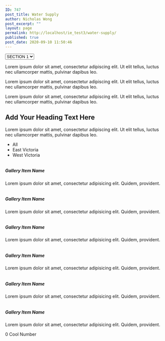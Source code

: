 ```yaml
---
ID: 747
post_title: Water Supply
author: Nicholas Wong
post_excerpt: ""
layout: page
permalink: http://localhost/ie_test3/water-supply/
published: true
post_date: 2020-09-10 11:50:46
---
```

<select id="mySelect">
   <option>SECTION 1</option>
   <option>SECTION 2</option>
   <option>SECTION 3</option>
</select>		
		<p>Lorem ipsum dolor sit amet, consectetur adipiscing elit. Ut elit tellus, luctus nec ullamcorper mattis, pulvinar dapibus leo.</p><p>Lorem ipsum dolor sit amet, consectetur adipiscing elit. Ut elit tellus, luctus nec ullamcorper mattis, pulvinar dapibus leo.</p><p>Lorem ipsum dolor sit amet, consectetur adipiscing elit. Ut elit tellus, luctus nec ullamcorper mattis, pulvinar dapibus leo.</p>		
			<h2>Add Your Heading Text Here</h2>		
		<p>Lorem ipsum dolor sit amet, consectetur adipiscing elit. Ut elit tellus, luctus nec ullamcorper mattis, pulvinar dapibus leo.</p>		
				<ul>
											<li data-filter="*">All</li>
											<li data-filter=".eael-cf-east-victoria">East Victoria</li>
											<li data-filter=".eael-cf-west-victoria">West Victoria</li>
									</ul>
				<img src="http://localhost/ie_test3/wp-content/plugins/essential-addons-for-elementor-lite//assets/front-end/img/flexia-preview.jpg" data-lazy-src="http://localhost/ie_test3/wp-content/plugins/essential-addons-for-elementor-lite//assets/front-end/img/flexia-preview.jpg" alt=""><h5>Gallery Item Name</h5><p>Lorem ipsum dolor sit amet, consectetur adipisicing elit. Quidem, provident.</p>
<a href="http://localhost/ie_test3/wp-content/plugins/essential-addons-for-elementor-lite//assets/front-end/img/flexia-preview.jpg" data-elementor-open-lightbox="no">
            </a><a href="#"></a>
				<img src="http://localhost/ie_test3/wp-content/plugins/essential-addons-for-elementor-lite//assets/front-end/img/flexia-preview.jpg" data-lazy-src="http://localhost/ie_test3/wp-content/plugins/essential-addons-for-elementor-lite//assets/front-end/img/flexia-preview.jpg" alt=""><h5>Gallery Item Name</h5><p>Lorem ipsum dolor sit amet, consectetur adipisicing elit. Quidem, provident.</p>
<a href="http://localhost/ie_test3/wp-content/plugins/essential-addons-for-elementor-lite//assets/front-end/img/flexia-preview.jpg" data-elementor-open-lightbox="no">
            </a><a href="#"></a>
				<img src="http://localhost/ie_test3/wp-content/plugins/essential-addons-for-elementor-lite//assets/front-end/img/flexia-preview.jpg" data-lazy-src="http://localhost/ie_test3/wp-content/plugins/essential-addons-for-elementor-lite//assets/front-end/img/flexia-preview.jpg" alt=""><h5>Gallery Item Name</h5><p>Lorem ipsum dolor sit amet, consectetur adipisicing elit. Quidem, provident.</p>
<a href="http://localhost/ie_test3/wp-content/plugins/essential-addons-for-elementor-lite//assets/front-end/img/flexia-preview.jpg" data-elementor-open-lightbox="no">
            </a><a href="#"></a>
				<img src="http://localhost/ie_test3/wp-content/plugins/essential-addons-for-elementor-lite//assets/front-end/img/flexia-preview.jpg" data-lazy-src="http://localhost/ie_test3/wp-content/plugins/essential-addons-for-elementor-lite//assets/front-end/img/flexia-preview.jpg" alt=""><h5>Gallery Item Name</h5><p>Lorem ipsum dolor sit amet, consectetur adipisicing elit. Quidem, provident.</p>
<a href="http://localhost/ie_test3/wp-content/plugins/essential-addons-for-elementor-lite//assets/front-end/img/flexia-preview.jpg" data-elementor-open-lightbox="no">
            </a><a href="#"></a>
				<img src="http://localhost/ie_test3/wp-content/plugins/essential-addons-for-elementor-lite//assets/front-end/img/flexia-preview.jpg" data-lazy-src="http://localhost/ie_test3/wp-content/plugins/essential-addons-for-elementor-lite//assets/front-end/img/flexia-preview.jpg" alt=""><h5>Gallery Item Name</h5><p>Lorem ipsum dolor sit amet, consectetur adipisicing elit. Quidem, provident.</p>
<a href="http://localhost/ie_test3/wp-content/plugins/essential-addons-for-elementor-lite//assets/front-end/img/flexia-preview.jpg" data-elementor-open-lightbox="no">
            </a><a href="#"></a>
				<img src="http://localhost/ie_test3/wp-content/plugins/essential-addons-for-elementor-lite//assets/front-end/img/flexia-preview.jpg" data-lazy-src="http://localhost/ie_test3/wp-content/plugins/essential-addons-for-elementor-lite//assets/front-end/img/flexia-preview.jpg" alt=""><h5>Gallery Item Name</h5><p>Lorem ipsum dolor sit amet, consectetur adipisicing elit. Quidem, provident.</p>
<a href="http://localhost/ie_test3/wp-content/plugins/essential-addons-for-elementor-lite//assets/front-end/img/flexia-preview.jpg" data-elementor-open-lightbox="no">
            </a><a href="#"></a>            
				0
							Cool Number